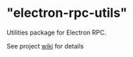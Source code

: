 # "electron-rpc-utils"

Utilities package for Electron RPC.

See project [wiki](https://alexandersychev.github.io/electron-rpc-wiki/#/api/electron-rpc-utils) for details
